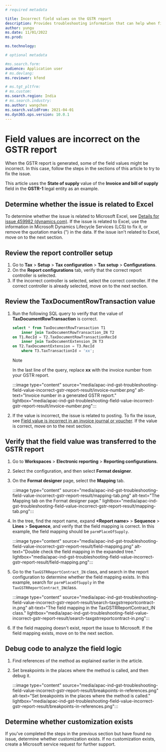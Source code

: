 ```yaml
---
# required metadata

title: Incorrect field values on the GSTR report
description: Provides troubleshooting information that can help when field values on the generated GSTR report are incorrect.
author: yungu
ms.date: 11/01/2022
ms.prod: 

ms.technology: 

# optional metadata

#ms.search.form:
audience: Application user
# ms.devlang: 
ms.reviewer: kfend

# ms.tgt_pltfrm: 
# ms.custom: 
ms.search.region: India
# ms.search.industry: 
ms.author: wangchen
ms.search.validFrom: 2021-04-01
ms.dyn365.ops.version: 10.0.1
---
```


# Field values are incorrect on the GSTR report

When the GSTR report is generated, some of the field values might be incorrect. In this case, follow the steps in the sections of this article to try to fix the issue.

This article uses the **State of supply** value of the **Invoice and bill of supply** field in the **GSTR-1** legal entity as an example.

## Determine whether the issue is related to Excel

To determine whether the issue is related to Microsoft Excel, see [Details for issue 459982 (dynamics.com)](https://fix.lcs.dynamics.com/Issue/Details?bugId=459982&dbType=3&qc=38e839da1be8c7ec9b71b65e4c8607efe79c434c1c3dbcd2e1d86b9ba08b78a0). If the issue is related to Excel, use the information in Microsoft Dynamics Lifecycle Services (LCS) to fix it, or remove the quotation marks (") in the data. If the issue isn't related to Excel, move on to the next section.

## Review the report controller setup

1. Go to **Tax** \> **Setup** \> **Tax configuration** \> **Tax setup** \> **Configurations**.
2. On the **Report configurations** tab, verify that the correct report controller is selected.
3. If the incorrect controller is selected, select the correct controller. If the correct controller is already selected, move on to the next section.

## Review the TaxDocumentRowTransaction value

1. Run the following SQL query to verify that the value of **TaxDocumentRowTransaction** is correct.

    ```sql
    select * from TaxDocumentRowTransaction T1 
        inner join TaxDocumentRowTransaction_IN T2
    on T1.RecId = T2.TaxDocumentRowTransactionRecId
        inner join TaxDocumentExtension_IN T3
    on T2.TaxDocumentExtension = T3.RecId
        where T3.TaxTransactionId = 'xx'; 
    ```

    > [!NOTE]
    > In the last line of the query, replace **xx** with the invoice number from your GSTR report.
    >
    > :::image type="content" source="media/apac-ind-gst-troubleshooting-field-value-incorrect-gstr-report-result/invoice-number.png" alt-text="Invoice number in a generated GSTR report." lightbox="media/apac-ind-gst-troubleshooting-field-value-incorrect-gstr-report-result/invoice-number.png":::

1. If the value is incorrect, the issue is related to posting. To fix the issue, see [Field value is incorrect in an invoice journal or voucher](./apac-ind-gst-troubleshooting-invoice-journal-wrong.md). If the value is correct, move on to the next section.

## Verify that the field value was transferred to the GSTR report

1. Go to **Workspaces** \> **Electronic reporting** \> **Reporting configurations**.
2. Select the configuration, and then select **Format designer**.
3. On the **Format designer** page, select the **Mapping** tab.

    :::image type="content" source="media/apac-ind-gst-troubleshooting-field-value-incorrect-gstr-report-result/mapping-tab.png" alt-text="The Mapping tab on the Format designer page." lightbox="media/apac-ind-gst-troubleshooting-field-value-incorrect-gstr-report-result/mapping-tab.png":::

4. In the tree, find the report name, expand **\<Report name\>** \> **Sequence** \> **Lines** \> **Sequence**, and verify that the field mapping is correct. In this example, the field mapping should be `parmPlaceOfSupply`.

    :::image type="content" source="media/apac-ind-gst-troubleshooting-field-value-incorrect-gstr-report-result/field-mapping.png" alt-text="Double check the field mapping in the expanded tree." lightbox="media/apac-ind-gst-troubleshooting-field-value-incorrect-gstr-report-result/field-mapping.png":::

5. Go to the `TaxGSTRReportContract_IN` class, and search in the report configuration to determine whether the field mapping exists. In this example, search for `parmPlaceOfSupply` in the `TaxGSTRReportContract_IN`class.

    :::image type="content" source="media/apac-ind-gst-troubleshooting-field-value-incorrect-gstr-report-result/search-taxgstrreportcontract-in.png" alt-text="The field mapping in the TaxGSTRReportContract_IN class." lightbox="media/apac-ind-gst-troubleshooting-field-value-incorrect-gstr-report-result/search-taxgstrreportcontract-in.png":::

6. If the field mapping doesn't exist, report the issue to Microsoft. If the field mapping exists, move on to the next section.

## Debug code to analyze the field logic

1. Find references of the method as explained earlier in the article.
2. Set breakpoints in the places where the method is called, and then debug it.

    :::image type="content" source="media/apac-ind-gst-troubleshooting-field-value-incorrect-gstr-report-result/breakpoints-in-references.png" alt-text="Set breakpoints in the places where the method is called." lightbox="media/apac-ind-gst-troubleshooting-field-value-incorrect-gstr-report-result/breakpoints-in-references.png":::

## Determine whether customization exists

If you've completed the steps in the previous section but have found no issue, determine whether customization exists. If no customization exists, create a Microsoft service request for further support.
